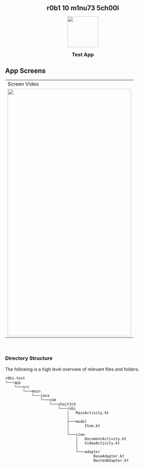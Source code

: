 <h2 style="margin-bottom: 0;" align="center">r0b1 10 m1nu73 5ch00l</h2>

<p align="center">
<img src="https://user-images.githubusercontent.com/15268903/95553890-1e1fae00-0a31-11eb-9a00-52a59a20723f.png" height="100" width="100">
<h3 style="margin-top: 0;" align="center">Test App</h3>
</p>
	
## App Screens
<table>
  <tr>
     <td>Screen Video</td>
  </tr>
  <tr>
    <td valign="top"><img src="https://user-images.githubusercontent.com/15268903/95653279-5ac6d480-0b19-11eb-87bd-d2ea4c1d2a4a.gif" height="800" width="400"></td>
  </tr>
 </table>
 <br>

### Directory Structure

The following is a high level overview of relevant files and folders.

```
r0b1-test
└───app
    └───src
        └───main
            └───java
                └───com
                    └───shajt3ch
                        └───robi
                            │   MainActivity.kt
                            │
                            ├───model
                            │       Item.kt
                            │
                            └───view
                                │   DocumentActivity.kt
                                │   VideoActivity.kt
                                │
                                └───adapter
                                        BaseAdapter.kt
                                        NestedAdapter.kt
```

